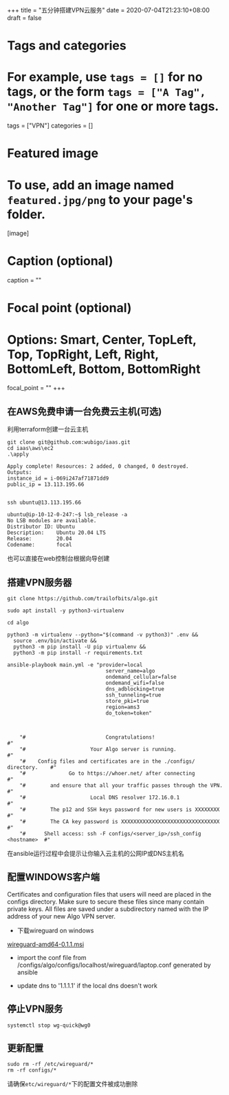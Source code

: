 +++
title = "五分钟搭建VPN云服务"
date = 2020-07-04T21:23:10+08:00
draft = false

# Tags and categories
# For example, use `tags = []` for no tags, or the form `tags = ["A Tag", "Another Tag"]` for one or more tags.
tags = ["VPN"]
categories = []

# Featured image
# To use, add an image named `featured.jpg/png` to your page's folder. 
[image]
  # Caption (optional)
  caption = ""

  # Focal point (optional)
  # Options: Smart, Center, TopLeft, Top, TopRight, Left, Right, BottomLeft, Bottom, BottomRight
  focal_point = ""
+++

## 在AWS免费申请一台免费云主机(可选)

利用terraform创建一台云主机

```
git clone git@github.com:wubigo/iaas.git
cd iaas\aws\ec2
.\apply

Apply complete! Resources: 2 added, 0 changed, 0 destroyed.
Outputs:
instance_id = i-069i247af71871dd9
public_ip = 13.113.195.66


ssh ubuntu@13.113.195.66

ubuntu@ip-10-12-0-247:~$ lsb_release -a
No LSB modules are available.
Distributor ID: Ubuntu
Description:    Ubuntu 20.04 LTS
Release:        20.04
Codename:       focal

```

也可以直接在web控制台根据向导创建

## 搭建VPN服务器

```
git clone https://github.com/trailofbits/algo.git

sudo apt install -y python3-virtualenv

cd algo

python3 -m virtualenv --python="$(command -v python3)" .env &&
  source .env/bin/activate &&
  python3 -m pip install -U pip virtualenv &&
  python3 -m pip install -r requirements.txt

ansible-playbook main.yml -e "provider=local
                                server_name=algo
                                ondemand_cellular=false
                                ondemand_wifi=false
                                dns_adblocking=true
                                ssh_tunneling=true
                                store_pki=true
                                region=ams3
                                do_token=token"



    "#                          Congratulations!                            #"
    "#                     Your Algo server is running.                     #"
    "#    Config files and certificates are in the ./configs/ directory.    #"
    "#              Go to https://whoer.net/ after connecting               #"
    "#        and ensure that all your traffic passes through the VPN.      #"
    "#                     Local DNS resolver 172.16.0.1                    #"
    "#        The p12 and SSH keys password for new users is XXXXXXXX       #"
    "#        The CA key password is XXXXXXXXXXXXXXXXXXXXXXXXXXXXXXXX       #"
    "#      Shell access: ssh -F configs/<server_ip>/ssh_config <hostname>  #"
```

在ansible运行过程中会提示让你输入云主机的公网IP或DNS主机名



## 配置WINDOWS客户端

Certificates and configuration files that users will need are placed in the configs directory. Make sure to secure these files since many contain private keys. All files are saved under a subdirectory named with the IP address of your new Algo VPN server.

- 下载wireguard on windows 

[wireguard-amd64-0.1.1.msi](https://f000.backblazeb2.com/file/wubigo/wireguard-amd64-0.1.1.msi)

- import the conf file from /configs/algo/configs/localhost/wireguard/laptop.conf generated by ansible

- update dns to '1.1.1.1'  if the local dns doesn't work


## 停止VPN服务

```
systemctl stop wg-quick@wg0
```


## 更新配置

```
sudo rm -rf /etc/wireguard/*
rm -rf configs/*
```

请确保`etc/wireguard/*`下的配置文件被成功删除
